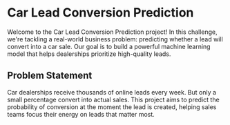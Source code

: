 #  Car Lead Conversion Prediction

Welcome to the Car Lead Conversion Prediction project! In this challenge, we're tackling a real-world business problem: predicting whether a lead will convert into a car sale. Our goal is to build a powerful machine learning model that helps dealerships prioritize high-quality leads.

## Problem Statement

Car dealerships receive thousands of online leads every week. But only a small percentage convert into actual sales. This project aims to predict the probability of conversion at the moment the lead is created, helping sales teams focus their energy on leads that matter most.






